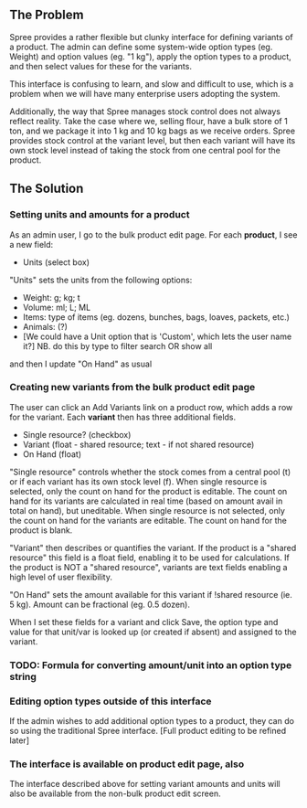 ## The Problem

Spree provides a rather flexible but clunky interface for defining variants of a product. The admin can define some system-wide option types (eg. Weight) and option values (eg. "1 kg"), apply the option types to a product, and then select values for these for the variants.

This interface is confusing to learn, and slow and difficult to use, which is a problem when we will have many  enterprise users adopting the system.

Additionally, the way that Spree manages stock control does not always reflect reality. Take the case where we, selling flour, have a bulk store of 1 ton, and we package it into 1 kg and 10 kg bags as we receive orders. Spree provides stock control at the variant level, but then each variant will have its own stock level instead of taking the stock from one central pool for the product.


## The Solution

### Setting units and amounts for a product

As an admin user, I go to the bulk product edit page. For each **product**, I see a new field:

- Units (select box)

"Units" sets the units from the following options:
* Weight: g; kg; t
* Volume: ml; L; ML
* Items: type of items (eg. dozens, bunches, bags, loaves, packets, etc.)
* Animals: (?)
* [We could have a Unit option that is 'Custom', which lets the user name it?]
NB. do this by type to filter search OR show all

and then I update "On Hand" as usual

### Creating new variants from the bulk product edit page

The user can click an Add Variants link on a product row, which adds a row for the variant. Each **variant** then has three additional fields.
- Single resource? (checkbox)
- Variant (float - shared resource; text - if not shared resource)
- On Hand (float)

"Single resource" controls whether the stock comes from a central pool (t) or if each variant has its own stock level (f). When single resource is selected, only the count on hand for the product is editable. The count on hand for its variants are calculated in real time (based on amount avail in total on hand), but uneditable. When single resource is not selected, only the count on hand for the variants are editable. The count on hand for the product is blank.

"Variant" then describes or quantifies the variant. If the product is a "shared resource" this field is a float field, enabling it to be used for calculations. If the product is NOT a "shared resource", variants are text fields enabling a high level of user flexibility.
 
"On Hand" sets the amount available for this variant if !shared resource (ie. 5 kg). Amount can be fractional (eg. 0.5 dozen). 

When I set these fields for a variant and click Save, the option type and value for that unit/var is looked up (or created if absent) and assigned to the variant.

### TODO: Formula for converting amount/unit into an option type string


### Editing option types outside of this interface

If the admin wishes to add additional option types to a product, they can do so using the traditional Spree interface. [Full product editing to be refined later]


### The interface is available on product edit page, also

The interface described above for setting variant amounts and units will also be available from the non-bulk product edit screen.